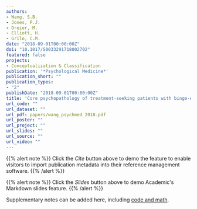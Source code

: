 ```yaml
---
authors:
- Wang, S.B.
- Jones, P.J.
- Dreier, M.
- Elliott, H.
- Grilo, C.M.
date: "2018-09-01T00:00:00Z"
doi: "10.1017/S0033291718002702"
featured: false
projects: 
- Conceptualization & Classification
publication: '*Psychological Medicine*'
publication_short: ""
publication_types:
- "2"
publishDate: "2018-09-01T00:00:00Z"
title: 'Core psychopathology of treatment-seeking patients with binge-eating disorder: a network analysis investigation'
url_code: ""
url_dataset: ""
url_pdf: papers/wang_psychmed_2018.pdf
url_poster: ""
url_project: ""
url_slides: ""
url_source: ""
url_video: ""
---
```



{{% alert note %}}
Click the *Cite* button above to demo the feature to enable visitors to import publication metadata into their reference management software.
{{% /alert %}}

{{% alert note %}}
Click the *Slides* button above to demo Academic's Markdown slides feature.
{{% /alert %}}

Supplementary notes can be added here, including [code and math](https://sourcethemes.com/academic/docs/writing-markdown-latex/).
